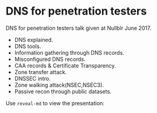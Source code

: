 # DNS for penetration testers


DNS for penetration testers talk given at Nullblr June 2017.

- DNS explained.
- DNS tools.
- Information gathering through DNS records.
- Misconfigured DNS records.
- CAA records & Certificate Transparency.
- Zone transfer attack.
- DNSSEC intro.
- Zone walking attack(NSEC,NSEC3).
- Passive recon through public datasets.


Use `reveal-md` to view the presentation:

```

```

